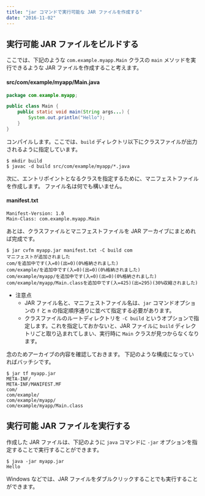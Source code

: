 ```yaml
---
title: "jar コマンドで実行可能な JAR ファイルを作成する"
date: "2016-11-02"
---
```


実行可能 JAR ファイルをビルドする
----

ここでは、下記のような `com.example.myapp.Main` クラスの `main` メソッドを実行できるような JAR ファイルを作成すること考えます。

#### src/com/example/myapp/Main.java

```java
package com.example.myapp;

public class Main {
    public static void main(String args...) {
        System.out.println("Hello");
    }
}
```

コンパイルします。ここでは、`build` ディレクトリ以下にクラスファイルが出力されるように指定しています。

```
$ mkdir build
$ javac -d build src/com/example/myapp/*.java
```

次に、エントリポイントとなるクラスを指定するために、マニフェストファイルを作成します。
ファイル名は何でも構いません。

#### manifest.txt

```
Manifest-Version: 1.0
Main-Class: com.example.myapp.Main
```

あとは、クラスファイルとマニフェストファイルを JAR アーカイブにまとめれば完成です。

```
$ jar cvfm myapp.jar manifest.txt -C build com
マニフェストが追加されました
com/を追加中です(入=0)(出=0)(0%格納されました)
com/example/を追加中です(入=0)(出=0)(0%格納されました)
com/example/myapp/を追加中です(入=0)(出=0)(0%格納されました)
com/example/myapp/Main.classを追加中です(入=425)(出=295)(30%収縮されました)
```

* 注意点
  - JAR ファイル名と、マニフェストファイル名は、`jar` コマンドオプションの `f` と `m` の指定順序通りに並べて指定する必要があります。
  - クラスファイルのルートディレクトリを `-C build` というオプションで指定します。これを指定しておかないと、JAR ファイルに `build` ディレクトリごと取り込まれてしまい、実行時に `Main` クラスが見つからなくなります。

念のためアーカイブの内容を確認しておきます。
下記のような構成になっていればバッチシです。

```
$ jar tf myapp.jar
META-INF/
META-INF/MANIFEST.MF
com/
com/example/
com/example/myapp/
com/example/myapp/Main.class
```


実行可能 JAR ファイルを実行する
----

作成した JAR ファイルは、下記のように `java` コマンドに `-jar` オプションを指定することで実行することができます。

```
$ java -jar myapp.jar
Hello
```

Windows などでは、JAR ファイルをダブルクリックすることでも実行することができます。


